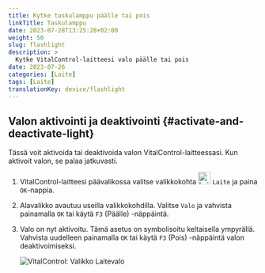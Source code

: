```yaml
---
title: Kytke taskulamppu päälle tai pois
linkTitle: Taskulamppu
date: 2023-07-28T13:25:28+02:00
weight: 50
slug: flashlight
description: >
  Kytke VitalControl-laitteesi valo päälle tai pois
date: 2023-07-26
categories: [Laite]
tags: [Laite]
translationKey: device/flashlight
---
```

## Valon aktivointi ja deaktivointi {#activate-and-deactivate-light}

Tässä voit aktivoida tai deaktivoida valon VitalControl-laitteessasi. Kun aktivoit valon, se palaa jatkuvasti.

1. VitalControl-laitteesi päävalikossa valitse valikkokohta <img src="/icons/device.svg" width="25" align="bottom" alt="Laite" /> `Laite` ja paina `OK`-nappia.

2. Alavalikko avautuu useilla valikkokohdilla. Valitse `Valo` ja vahvista painamalla `OK` tai käytä `F3` (Päälle) -näppäintä.

3. Valo on nyt aktivoitu. Tämä asetus on symbolisoitu keltaisella ympyrällä. Vahvista uudelleen painamalla `OK` tai käytä `F3` (Pois) -näppäintä valon deaktivoimiseksi.

   ![VitalControl: Valikko Laitevalo](../images/light.png "Aktivoi ja deaktivoi valo")

